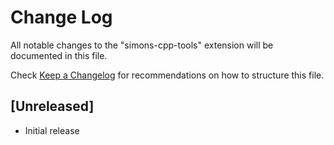 # Change Log

All notable changes to the "simons-cpp-tools" extension will be documented in this file.

Check [Keep a Changelog](http://keepachangelog.com/) for recommendations on how to structure this file.

## [Unreleased]

- Initial release